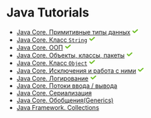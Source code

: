 # Java Tutorials

+ [Java Core. Примитивные типы данных](primitives.md) ![icon][done]
+ [Java Core. Класс `String`](strings.md) ![icon][done]
+ [Java Core. ООП](oop.md) ![icon][done]
+ [Java Core. Объекты, классы, пакеты](classes.md) ![icon][done]
+ [Java Core. Класс `Object`](objects.md) ![icon][done]
+ [Java Core. Исключения и работа с ними](exceptions.md) ![icon][done]
+ [Java Core. Логирование](loggers.md) ![icon][done]
+ [Java Core. Потоки ввода / вывода](streams.md)
+ [Java Core. Сериализация](serialization.md)
+ [Java Core. Обобщения(Generics)](generics.md)
+ [Java Framework. Collections](collections.md)

[done]:done.png
